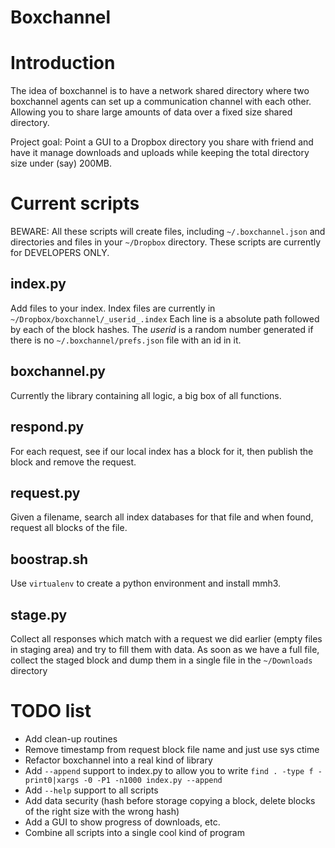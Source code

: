 Boxchannel
==========

Introduction
============
The idea of boxchannel is to have a network shared directory where two boxchannel agents can set up a communication channel with each other. Allowing you to share large amounts of data over a fixed size shared directory.

Project goal: Point a GUI to a Dropbox directory you share with friend and have it manage downloads and uploads while keeping the total directory size under (say) 200MB.

Current scripts
====================

BEWARE: All these scripts will create files, including `~/.boxchannel.json` and directories and files in your `~/Dropbox` directory. These scripts are currently for DEVELOPERS ONLY.

index.py
--------
Add files to your index. Index files are currently in `~/Dropbox/boxchannel/_userid_.index`
Each line is a absolute path followed by each of the block hashes. The _userid_ is a random
number generated if there is no `~/.boxchannel/prefs.json` file with an id in it.

boxchannel.py
-------------
Currently the library containing all logic, a big box of all functions.

respond.py
----------
For each request, see if our local index has a block for it, then publish the block and remove the request.

request.py
----------
Given a filename, search all index databases for that file and when found, request all blocks of the file.

boostrap.sh
-----------
Use `virtualenv` to create a python environment and install mmh3.

stage.py
--------
Collect all responses which match with a request we did earlier (empty files in staging area) and try to fill them with data. As soon as we have a full file, collect the staged block and dump them in a single file in the `~/Downloads` directory

TODO list
=========

*   Add clean-up routines
*   Remove timestamp from request block file name and just use sys ctime
*   Refactor boxchannel into a real kind of library
*   Add `--append` support to index.py to allow you to write `find . -type f -print0|xargs -0 -P1 -n1000 index.py --append`
*   Add `--help` support to all scripts
*   Add data security (hash before storage copying a block, delete blocks of the right size with the wrong hash)
*   Add a GUI to show progress of downloads, etc.
*   Combine all scripts into a single cool kind of program



